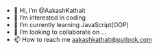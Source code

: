 - 👋 Hi, I’m @AakashKathait
- 👀 I’m interested in coding
- 🌱 I’m currently learning JavaScript(OOP)
- 💞️ I’m looking to collaborate on ...
- 📫 How to reach me aakashkathait@outlook.com

<!---
AakashKathait/AakashKathait is a ✨ special ✨ repository because its `README.md` (this file) appears on your GitHub profile.
You can click the Preview link to take a look at your changes.
--->
